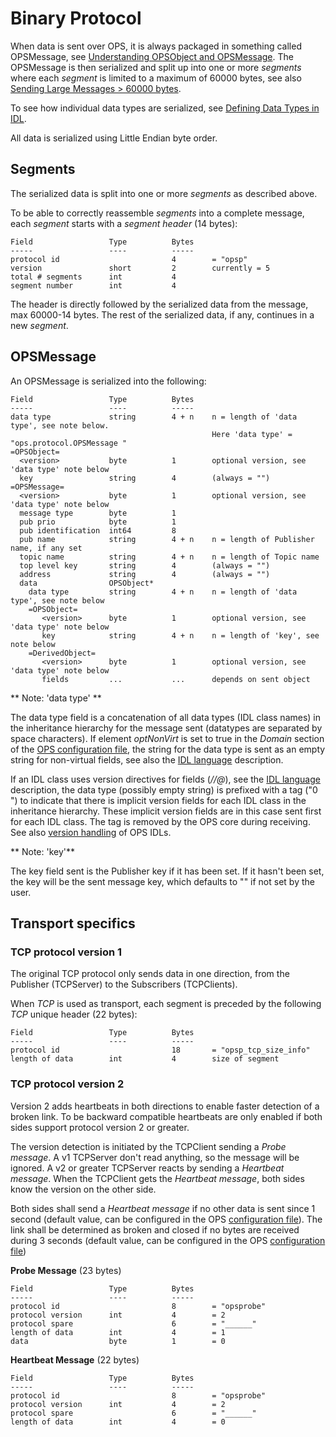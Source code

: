 # Binary Protocol #
When data is sent over OPS, it is always packaged in something called OPSMessage, see [Understanding OPSObject and OPSMessage](OpsMessage.md). The OPSMessage is then serialized and split up into one or more *segments* where each *segment* is limited to a maximum of 60000 bytes, see also [Sending Large Messages > 60000 bytes](LargeMessages.md).

To see how individual data types are serialized, see [Defining Data Types in IDL](IDLLanguage.md).

All data is serialized using Little Endian byte order.

## Segments ##
The serialized data is split into one or more *segments* as described above.

To be able to correctly reassemble *segments* into a complete message, each *segment* starts with a *segment header* (14 bytes):

```
Field                 Type          Bytes
-----                 ----          -----
protocol id                         4        = "opsp"
version               short         2        currently = 5
total # segments      int           4
segment number        int           4
```
The header is directly followed by the serialized data from the message, max 60000-14 bytes. The rest of the serialized data, if any, continues in a new *segment*.

## OPSMessage ##
An OPSMessage is serialized into the following:
```
Field                 Type          Bytes
-----                 ----          -----
data type             string        4 + n    n = length of 'data type', see note below.
                                             Here 'data type' = "ops.protocol.OPSMessage "
=OPSObject=
  <version>           byte          1        optional version, see 'data type' note below
  key                 string        4        (always = "")
=OPSMessage=
  <version>           byte          1        optional version, see 'data type' note below
  message type        byte          1
  pub prio            byte          1
  pub identification  int64         8
  pub name            string        4 + n    n = length of Publisher name, if any set
  topic name          string        4 + n    n = length of Topic name
  top level key       string        4        (always = "")
  address             string        4        (always = "")
  data                OPSObject*    
    data type         string        4 + n    n = length of 'data type', see note below
    =OPSObject=
       <version>      byte          1        optional version, see 'data type' note below
       key            string        4 + n    n = length of 'key', see note below
    =DerivedObject=
       <version>      byte          1        optional version, see 'data type' note below
       fields         ...           ...      depends on sent object
```
** Note: 'data type' **

The data type field is a concatenation of all data types (IDL class names) in the inheritance hierarchy for the message sent (datatypes are separated by space characters). If element _optNonVirt_ is set to true in the _Domain_ section of the [OPS configuration file](OpsConfig.md), the string for the data type is sent as an empty string for non-virtual fields, see also the [IDL language](IDLLanguage.md) description.

If an IDL class uses version directives for fields (*//@*), see the [IDL language](IDLLanguage.md#compile-directives) description, the data type (possibly empty string) is prefixed with a tag ("0 ") to indicate that there is implicit version fields for each IDL class in the inheritance hierarchy. These implicit version fields are in this case sent first for each IDL class. The tag is removed by the OPS core during receiving. See also [version handling](VersionHandling.md) of OPS IDLs.

** Note: 'key'**

The key field sent is the Publisher key if it has been set. If it hasn't been set, the key will be the sent message key, which defaults to "" if not set by the user.

## Transport specifics ##

### TCP protocol version 1 ###
The original TCP protocol only sends data in one direction, from the Publisher (TCPServer) to the Subscribers (TCPClients).

When *TCP* is used as transport, each segment is preceded by the following *TCP* unique header (22 bytes):

```
Field                 Type          Bytes
-----                 ----          -----
protocol id                         18       = "opsp_tcp_size_info"
length of data        int           4        size of segment
```

### TCP protocol version 2 ###
Version 2 adds heartbeats in both directions to enable faster detection of a broken link. To be backward compatible heartbeats are only enabled if both sides support protocol version 2 or greater.

The version detection is initiated by the TCPClient sending a *Probe message*. A v1 TCPServer don't read anything, so the message will be ignored. A v2 or greater TCPServer reacts by sending a *Heartbeat message*. When the TCPClient gets the *Heartbeat message*, both sides know the version on the other side.

Both sides shall send a *Heartbeat message* if no other data is sent since 1 second (default value, can be configured in the OPS [configuration file](OpsConfig.md)).
The link shall be determined as broken and closed if no bytes are received during 3 seconds (default value, can be configured in the OPS [configuration file](OpsConfig.md))

**Probe Message** (23 bytes)
```
Field                 Type          Bytes
-----                 ----          -----
protocol id                         8        = "opsprobe"
protocol version      int           4        = 2
protocol spare                      6        = "______"
length of data        int           4        = 1
data                  byte          1        = 0
```

**Heartbeat Message** (22 bytes)
```
Field                 Type          Bytes
-----                 ----          -----
protocol id                         8        = "opsprobe"
protocol version      int           4        = 2
protocol spare                      6        = "______"
length of data        int           4        = 0
```
